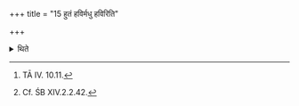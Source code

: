 +++
title = "15 हुतं हविर्मधु हविरिति"

+++

<details><summary>थिते</summary>

15. With hutaṁ havir madhu haviḥ[^1] after they have drunk,[^2] (the Adhvaryu) gives the supporting ladle to the Pratiprasthātr̥.  

[^1]: TĀ IV. 10.11.  

[^2]: Cf. ŚB XIV.2.2.42.  
</details>
